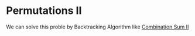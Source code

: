 # Permutations II
We can solve this proble by Backtracking Algorithm like [Combination Sum II](./CombinationSumII)
